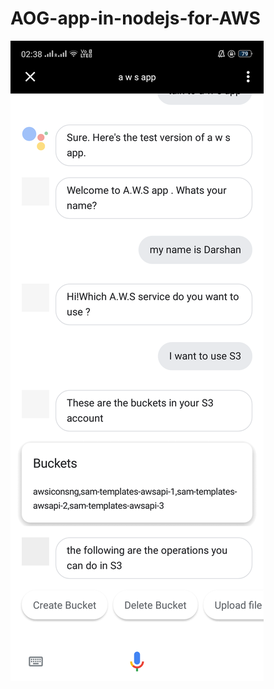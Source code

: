 # AOG-app-in-nodejs-for-AWS

![talk](https://github.com/DarshanRaul94/AOG-app-in-nodejs-for-AWS/blob/master/talk.png)
